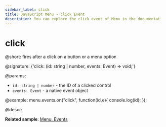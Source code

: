 ```yaml
---
sidebar_label: click
title: JavaScript Menu - click Event 
description: You can explore the click event of Menu in the documentation of the DHTMLX JavaScript UI library. Browse developer guides and API reference, try out code examples and live demos, and download a free 30-day evaluation version of DHTMLX Suite.
---
```


# click

@short: fires after a click on a button or a menu option

@signature: {'click: (id: string | number, events: Event) => void;'}

@params:
- `id: string | number` - the ID of a clicked control
- `events: Event` - a native event object

@example:
menu.events.on("click", function(id,e){
    console.log(id);
});

@descr:

**Related sample**: [Menu. Events](https://snippet.dhtmlx.com/yjt39a4k)
